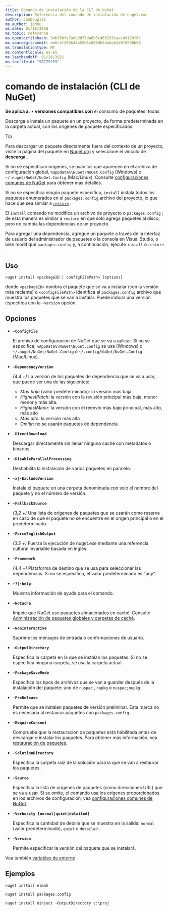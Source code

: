 ```yaml
---
title: Comando de instalación de la CLI de NuGet
description: Referencia del comando de instalación de nuget.exe
author: JonDouglas
ms.author: jodou
ms.date: 01/18/2018
ms.topic: reference
ms.openlocfilehash: 34b79bfa7a0dddf5da6b5c465293caec49129f6c
ms.sourcegitcommit: ee6c3f203648a5561c809db54ebeb1d0f0598b68
ms.translationtype: MT
ms.contentlocale: es-ES
ms.lasthandoff: 01/26/2021
ms.locfileid: "98779259"
---
```

# <a name="install-command-nuget-cli"></a>comando de instalación (CLI de NuGet)

**Se aplica a:** &bullet; **versiones compatibles con** el consumo de paquetes: todas

Descarga e instala un paquete en un proyecto, de forma predeterminada en la carpeta actual, con los orígenes de paquete especificados.

> [!Tip]
> Para descargar un paquete directamente fuera del contexto de un proyecto, visite la página del paquete en [Nuget.org](https://www.nuget.org) y seleccione el vínculo de **descarga** .

Si no se especifican orígenes, se usan los que aparecen en el archivo de configuración global, `%appdata%\NuGet\NuGet.Config` (Windows) o `~/.nuget/NuGet/NuGet.Config` (Mac/Linux). Consulte [configuraciones comunes de NuGet](../../consume-packages/configuring-nuget-behavior.md) para obtener más detalles.

Si no se especifica ningún paquete específico, `install` instala todos los paquetes enumerados en el `packages.config` archivo del proyecto, lo que hace que sea similar a [`restore`](cli-ref-restore.md) .

El `install` comando no modifica un archivo de proyecto o `packages.config` ; de esta manera es similar a `restore` en que solo agrega paquetes al disco, pero no cambia las dependencias de un proyecto.

Para agregar una dependencia, agregue un paquete a través de la interfaz de usuario del administrador de paquetes o la consola en Visual Studio, o bien modifique `packages.config` y, a continuación, ejecute `install` o `restore` .

## <a name="usage"></a>Uso

```cli
nuget install <packageID | configFilePath> [options]
```

donde `<packageID>` nombra el paquete que se va a instalar (con la versión más reciente) o `<configFilePath>` identifica el `packages.config` archivo que muestra los paquetes que se van a instalar. Puede indicar una versión específica con la `-Version` opción.

## <a name="options"></a>Opciones

- **`-ConfigFile`**

  El archivo de configuración de NuGet que se va a aplicar. Si no se especifica, `%AppData%\NuGet\NuGet.Config` se usa (Windows) o `~/.nuget/NuGet/NuGet.Config` o `~/.config/NuGet/NuGet.Config` (Mac/Linux).

- **`-DependencyVersion`**

  *(4.4 +)* La versión de los paquetes de dependencia que se va a usar, que puede ser una de las siguientes:<br/><ul><li>*Más bajo* (valor predeterminado): la versión más baja</li><li>*HighestPatch*: la versión con la revisión principal más baja, menor menor y más alta.</li><li>*HighestMinor*: la versión con el reenvío más bajo principal, más alto, más alto</li><li>*Más alto*: la versión más alta</li><li>*Omitir*: no se usarán paquetes de dependencia</li></ul>

- **`-DirectDownload`**

  Descargar directamente sin llenar ninguna caché con metadatos o binarios.

- **`-DisableParallelProcessing`**

  Deshabilita la instalación de varios paquetes en paralelo.

- **`-x|-ExcludeVersion`**

  Instala el paquete en una carpeta denominada con solo el nombre del paquete y no el número de versión.

- **`-FallbackSource`**

  *(3,2 +)* Una lista de orígenes de paquetes que se usarán como reserva en caso de que el paquete no se encuentre en el origen principal o en el predeterminado.

- **`-ForceEnglishOutput`**

  *(3.5 +)* Fuerza la ejecución de nuget.exe mediante una referencia cultural invariable basada en inglés.

- **`-Framework`**

  *(4.4 +)* Plataforma de destino que se usa para seleccionar las dependencias. Si no se especifica, el valor predeterminado es "any".

- **`-?|-help`**

  Muestra información de ayuda para el comando.

- **`-NoCache`**

  Impide que NuGet use paquetes almacenados en caché. Consulte [Administración de paquetes globales y carpetas de caché](../../consume-packages/managing-the-global-packages-and-cache-folders.md).

- **`-NonInteractive`**

  Suprime los mensajes de entrada o confirmaciones de usuario.

- **`-OutputDirectory`**

  Especifica la carpeta en la que se instalan los paquetes. Si no se especifica ninguna carpeta, se usa la carpeta actual.

- **`-PackageSaveMode`**

  Especifica los tipos de archivos que se van a guardar después de la instalación del paquete: uno de `nuspec` , `nupkg` o `nuspec;nupkg` .

- **`-PreRelease`**

  Permite que se instalen paquetes de versión preliminar. Esta marca no es necesaria al restaurar paquetes con `packages.config` .

- **`-RequireConsent`**

  Comprueba que la restauración de paquetes está habilitada antes de descargar e instalar los paquetes. Para obtener más información, vea [restauración de paquetes](../../consume-packages/package-restore.md).

- **`-SolutionDirectory`**

  Especifica la carpeta raíz de la solución para la que se van a restaurar los paquetes.

- **`-Source`**

   Especifica la lista de orígenes de paquetes (como direcciones URL) que se va a usar. Si se omite, el comando usa los orígenes proporcionados en los archivos de configuración, vea [configuraciones comunes de NuGet](../../consume-packages/configuring-nuget-behavior.md).

- **`-Verbosity [normal|quiet|detailed]`**

  Especifica la cantidad de detalle que se muestra en la salida: `normal` (valor predeterminado), `quiet` o `detailed` .

- **`-Version`**

  Permite especificar la versión del paquete que se instalará.

Vea también [variables de entorno](cli-ref-environment-variables.md)

## <a name="examples"></a>Ejemplos

```cli
nuget install elmah

nuget install packages.config

nuget install ninject -OutputDirectory c:\proj
```
